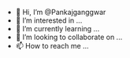- 👋 Hi, I’m @Pankajganggwar
- 👀 I’m interested in ...
- 🌱 I’m currently learning ...
- 💞️ I’m looking to collaborate on ...
- 📫 How to reach me ...

<!---
Pankajganggwar/Pankajganggwar is a ✨ special ✨ repository because its `README.md` (this file) appears on your GitHub profile.
You can click the Preview link to take a look at your changes.
--->
